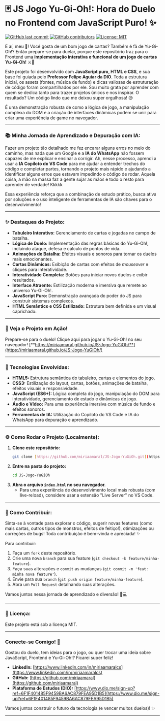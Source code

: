 # 🃏 JS Jogo Yu-Gi-Oh!: Hora do Duelo no Frontend com JavaScript Puro! ✨

[![GitHub last commit](https://img.shields.io/github/last-commit/miriaamaral/JS-Jogo-YuGiOh)](https://github.com/miriaamaral/JS-Jogo-YuGiOh/commits/main)
[![GitHub contributors](https://img.shields.io/github/contributors/miriaamaral/JS-Jogo-YuGiOh)](https://github.com/miriaamaral/JS-Jogo-YuGiOh/graphs/contributors)
[![License: MIT](https://img.shields.io/badge/License-MIT-yellow.svg)](https://opensource.org/licenses/MIT)

E aí, meu 🐙! Você gosta de um bom jogo de cartas? Também é fã de Yu-Gi-Oh!? Então prepare-se para duelar, porque este repositório traz para o Frontend uma **implementação interativa e funcional de um jogo de cartas Yu-Gi-Oh!** ⚔️🐉

Este projeto foi desenvolvido com **JavaScript puro, HTML e CSS**, e sua base foi guiada pelo **Professor Felipe Aguiar da DIO**. Toda a estrutura inicial, os assets (fontes, música de fundo) e dicas valiosas de estruturação de código foram compartilhados por ele. Sou muito grata por aprender com quem se dedica tanto para trazer projetos únicos e nos inspirar. O resultado? Um código lindo que me deixou super orgulhosa! 😍

É uma demonstração robusta de como a lógica de jogo, a manipulação complexa do DOM e a criação de interfaces dinâmicas podem se unir para criar uma experiência de game no navegador.

---

### **📚 Minha Jornada de Aprendizado e Depuração com IA:**

Fazer um projeto tão detalhado me fez encarar alguns erros no meio do caminho, mas nada que um Google e a **IA do WhatsApp** não fossem capazes de me explicar e ensinar a corrigir. Ah, nesse processo, aprendi a usar a **IA Copiloto do VS Code** para me ajudar a entender trechos do código e completar partes, tornando o projeto mais rápido e ajudando a identificar alguns erros que estavam impedindo o código de rodar. Aquela coisa, a mão na massa faz a gente sujar as mãos e todo o resto para aprender de verdade! Kkkkk

Essa experiência reforça que a combinação de estudo prático, busca ativa por soluções e o uso inteligente de ferramentas de IA são chaves para o desenvolvimento!

---

### **✨ Destaques do Projeto:**

* **Tabuleiro Interativo:** Gerenciamento de cartas e jogadas no campo de batalha.
* **Lógica de Duelo:** Implementação das regras básicas do Yu-Gi-Oh!, incluindo ataque, defesa e cálculo de pontos de vida.
* **Animações de Batalha:** Efeitos visuais e sonoros para tornar os duelos mais emocionantes.
* **Cartas Dinâmicas:** Exibição de cartas com efeitos de *mouseover* e cliques para interatividade.
* **Interatividade Completa:** Botões para iniciar novos duelos e exibir resultados.
* **Interface Atraente:** Estilização moderna e imersiva que remete ao universo Yu-Gi-Oh!.
* **JavaScript Puro:** Demonstração avançada do poder do JS para construir sistemas complexos.
* **HTML Semântico e CSS Estilizado:** Estrutura bem definida e um visual caprichado.

---

### **🎥 Veja o Projeto em Ação!**

Prepare-se para o duelo! Clique aqui para jogar o Yu-Gi-Oh! no seu navegador!
[**https://miriaamaral.github.io/JS-Jogo-YuGiOh/**](https://miriaamaral.github.io/JS-Jogo-YuGiOh/)


---

### **🚀 Tecnologias Envolvidas:**

* **HTML5:** Estrutura semântica do tabuleiro, cartas e elementos do jogo.
* **CSS3:** Estilização do layout, cartas, botões, animações de batalha, efeitos visuais e responsividade.
* **JavaScript (ES6+):** Lógica completa do jogo, manipulação do DOM para interatividade, gerenciamento de estado e dinâmicas de jogo.
* **Áudio e Vídeo:** Para uma experiência imersiva com música de fundo e efeitos sonoros.
* **Ferramentas de IA:** Utilização do Copiloto do VS Code e IA do WhatsApp para depuração e aprendizado.

---

### **⚙️ Como Rodar o Projeto (Localmente):**

1.  **Clone este repositório:**
    ```bash
    git clone [https://github.com/miriaamaral/JS-Jogo-YuGiOh.git](https://github.com/miriaamaral/JS-Jogo-YuGiOh.git)
    ```
2.  **Entre na pasta do projeto:**
    ```bash
    cd JS-Jogo-YuGiOh
    ```
3.  **Abra o arquivo `index.html` no seu navegador.**
    * Para uma experiência de desenvolvimento local mais robusta (com live-reload), considere usar a extensão "Live Server" no VS Code.

---

### **🤝 Como Contribuir:**

Sinta-se à vontade para explorar o código, sugerir novas features (como mais cartas, outros tipos de monstros, efeitos de feitiço!), otimizações ou correções de bugs! Toda contribuição é bem-vinda e apreciada! ✨

Para contribuir:

1.  Faça um `fork` deste repositório.
2.  Crie uma nova `branch` para sua feature (`git checkout -b feature/minha-feature`).
3.  Faça suas alterações e `commit` as mudanças (`git commit -m 'feat: minha nova feature'`).
4.  Envie para sua `branch` (`git push origin feature/minha-feature`).
5.  Abra um `Pull Request` detalhando suas alterações.

Vamos juntos nessa jornada de aprendizado e diversão! 🚀💻

---

### **📝 Licença:**

Este projeto está sob a licença MIT.

---

### **Conecte-se Comigo! 👋**

Gostou do duelo, tem ideias para o jogo, ou quer trocar uma ideia sobre JavaScript, Frontend e Yu-Gi-Oh!? Ficarei super feliz!

* **LinkedIn:** [https://www.linkedin.com/in/miriaamaralcs](https://www.linkedin.com/in/miriaamaralcs)
* **GitHub:** [https://github.com/miriaamaral](https://github.com/miriaamaral)
* **Plataforma de Estudos (DIO):** [https://www.dio.me/sign-up?ref=6F1F401485F9459BA6AC879FEA95D1B5](https://www.dio.me/sign-up?ref=6F1F401485F9459BA6AC879FEA95D1B5)

Vamos juntos construir o futuro da tecnologia (e vencer muitos duelos)! ✨

---